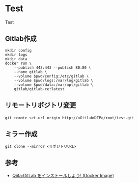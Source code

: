 # Test
Test

## Gitlab作成

```
mkdir config
mkdir logs
mkdir data
docker run \
    --publish 443:443 --publish 80:80 \
    --name gitlab \
    --volume $pwd/config:/etc/gitlab \
    --volume $pwd/logs:/var/log/gitlab \
    --volume $pwd/data:/var/opt/gitlab \
    gitlab/gitlab-ce:latest
```

## リモートリポジトリ変更

```
git remote set-url origin http://<GitlabのIP>/root/test.git
```

## ミラー作成

```
git clone --mirror <リポジトリURL>
```

## 参考

- [Qiita:GitLab をインストールしよう! (Docker Image)](https://qiita.com/masakura/items/e29f1dd4794bcaf066ce)
